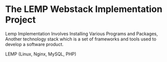 # The LEMP Webstack Implementation Project

Lemp Implementation Involves Installing Various Programs and Packages, Another technology stack which is a set of frameworks and tools used to develop a software product.

LEMP (Linux, Nginx, MySQL, PHP)

